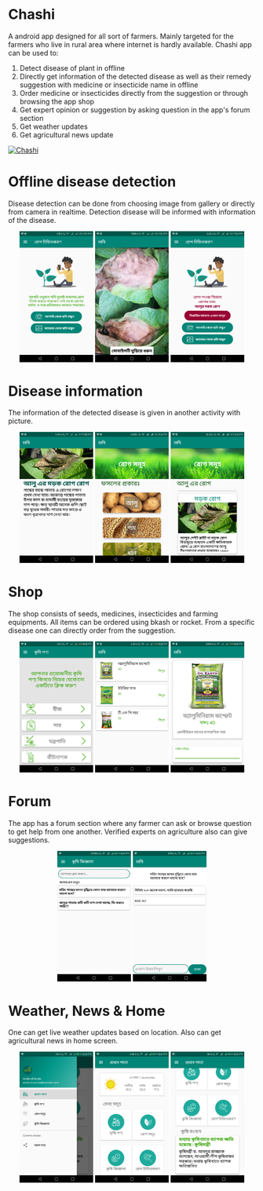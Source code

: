 # Chashi

A android app designed for all sort of farmers. Mainly targeted for the farmers who live in rural area where internet is hardly available.
Chashi app can be used to:

1. Detect disease of plant in offline
2. Directly get information of the detected disease as well as their remedy suggestion with medicine or insecticide name in offline
3. Order medicine or insecticides directly from the suggestion or through browsing the app shop
5. Get expert opinion or suggestion by asking question in the app's forum section
4. Get weather updates
5. Get agricultural news update 

[![Chashi](https://img.youtube.com/vi/RrEePtpJyfo/0.jpg)](https://www.youtube.com/watch?v=RrEePtpJyfo)

# Offline disease detection

Disease detection can be done from choosing image from gallery or directly from camera in realtime. Detection disease will be informed with information of the disease.

<p align="center">
  <img src="/screenshots/1.png" width="150" title="Options to detect disease">
  <img src="/screenshots/2.png" width="150" title="Realtime detection">
  <img src="/screenshots/3.png" width="150" title="Detected disease">
</p>

# Disease information

The information of the detected disease is given in another activity with picture.

<p align="center">
  <img src="/screenshots/6.png" width="150" title="From detected disease">
  <img src="/screenshots/5.png" width="150" title="Browsing plants for disease">
  <img src="/screenshots/4.png" width="150" title="Browsing disease">
</p>

# Shop

The shop consists of seeds, medicines, insecticides and farming equipments. All items can be ordered using bkash or rocket. From a specific disease one can directly order from the suggestion.


<p align="center">
  <img src="/screenshots/7.png" width="150" title="From detected disease">
  <img src="/screenshots/8.png" width="150" title="Browsing plants for disease">
  <img src="/screenshots/9.png" width="150" title="Browsing disease">
</p>

# Forum

The app has a forum section where any farmer can ask or browse question to get help from one another. Verified experts on agriculture also can give suggestions.

<p align="center">
  <img src="/screenshots/10.png" width="150" title="From detected disease">
  <img src="/screenshots/11.png" width="150" title="Browsing plants for disease">
</p>

# Weather, News & Home

One can get live weather updates based on location. Also can get agricultural news in home screen.

<p align="center">
  <img src="/screenshots/12.png" width="150" title="From detected disease">
  <img src="/screenshots/13.png" width="150" title="Browsing plants for disease">
  <img src="/screenshots/14.png" width="150" title="Browsing plants for disease">
</p>

